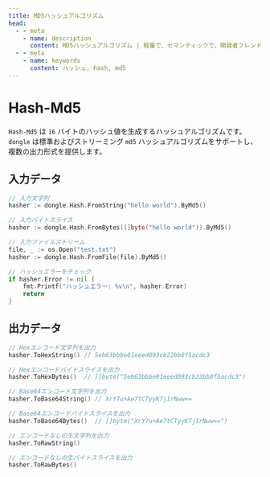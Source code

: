 ```yaml
---
title: MD5ハッシュアルゴリズム
head:
  - - meta
    - name: description
      content: MD5ハッシュアルゴリズム | 軽量で、セマンティックで、開発者フレンドリーなgolang エンコード&暗号ライブラリ
  - - meta
    - name: keywords
      content: ハッシュ, hash, md5
---
```


# Hash-Md5

`Hash-Md5` は `16` バイトのハッシュ値を生成するハッシュアルゴリズムです。`dongle` は標準およびストリーミング `md5` ハッシュアルゴリズムをサポートし、複数の出力形式を提供します。

## 入力データ

```go
// 入力文字列
hasher := dongle.Hash.FromString("hello world").ByMd5()

// 入力バイトスライス
hasher := dongle.Hash.FromBytes([]byte("hello world")).ByMd5()

// 入力ファイルストリーム
file, _ := os.Open("test.txt")
hasher := dongle.Hash.FromFile(file).ByMd5()

// ハッシュエラーをチェック
if hasher.Error != nil {
	fmt.Printf("ハッシュエラー: %v\n", hasher.Error)
	return
}
```

## 出力データ

```go
// Hexエンコード文字列を出力
hasher.ToHexString() // 5eb63bbbe01eeed093cb22bb8f5acdc3

// Hexエンコードバイトスライスを出力
hasher.ToHexBytes()  // []byte("5eb63bbbe01eeed093cb22bb8f5acdc3")

// Base64エンコード文字列を出力
hasher.ToBase64String() // XrY7u+Ae7tCTyyK7j1rNww==

// Base64エンコードバイトスライスを出力
hasher.ToBase64Bytes()  // []byte("XrY7u+Ae7tCTyyK7j1rNww==")

// エンコードなしの生文字列を出力
hasher.ToRawString()

// エンコードなしの生バイトスライスを出力
hasher.ToRawBytes()
``` 
